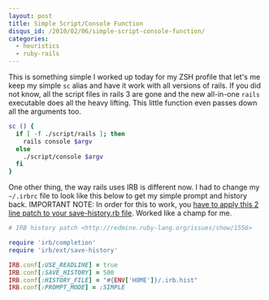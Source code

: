 ```yaml
--- 
layout: post
title: Simple Script/Console Function
disqus_id: /2010/02/06/simple-script-console-function/
categories: 
  - heuristics
  - ruby-rails
---
```



<p>
  This is something simple I worked up today for my ZSH profile that let's me keep my simple <code>sc</code> alias and have it work with all versions of rails. If you did not know, all the script files in rails 3 are gone and the new all-in-one <code>rails</code> executable does all the heavy lifting. This little function even passes down all the arguments too.
</p>

~~~bash
sc () {
  if [ -f ./script/rails ]; then 
    rails console $argv
  else
    ./script/console $argv
  fi
}
~~~

<p>
  One other thing, the way rails uses IRB is different now. I had to change my <code>~/.irbrc</code> file to look like this below to get my simple prompt and history back. IMPORTANT NOTE: In order for this to work, you <a href="http://redmine.ruby-lang.org/issues/show/1556">have to apply this 2 line patch to your save-history.rb file</a>. Worked like a champ for me.
</p>

~~~ruby
# IRB history patch <http://redmine.ruby-lang.org/issues/show/1556>

require 'irb/completion'
require 'irb/ext/save-history'

IRB.conf[:USE_READLINE] = true
IRB.conf[:SAVE_HISTORY] = 500
IRB.conf[:HISTORY_FILE] = "#{ENV['HOME']}/.irb.hist"
IRB.conf[:PROMPT_MODE] = :SIMPLE
~~~

